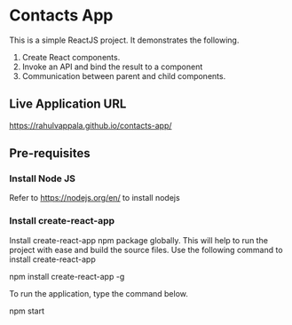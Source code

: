 # Contacts App

This is a simple ReactJS project. It demonstrates the following.

1. Create React components.
2. Invoke an API and bind the result to a component
3. Communication between parent and child components.

## Live Application URL

https://rahulvappala.github.io/contacts-app/

## Pre-requisites

### Install Node JS
Refer to https://nodejs.org/en/ to install nodejs

### Install create-react-app
Install create-react-app npm package globally. This will help to run the project with ease and build the source files. Use the following command to install create-react-app

npm install create-react-app -g

To run the application, type the command below.

npm start
